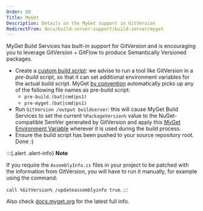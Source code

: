 ```yaml
---
Order: 80
Title: MyGet
Description: Details on the MyGet support in GitVersion
RedirectFrom: docs/build-server-support/build-server/myget
---
```


MyGet Build Services has built-in support for GitVersion and is encouraging you
to leverage GitVersion + GitFlow to produce Semantically Versioned packages.

*   Create a [custom build script](http://docs.myget.org/docs/reference/custom-build-scripts):
    we advise to run a tool like GitVersion in a _pre-build_ script, so that it can
    set additional environment variables for the actual build script. MyGet
    [by convention](http://docs.myget.org/docs/reference/build-services#Pre-\_and_post-build_steps)
    automatically picks up any of the following file names as pre-build script:
    *   `pre-build.(bat|cmd|ps1)`
    *   `pre-myget.(bat|cmd|ps1)`
*   Run `GitVersion /output buildserver`: this will cause MyGet Build Services to
    set the current `%PackageVersion%` value to the NuGet-compatible SemVer
    generated by GitVersion and apply this [MyGet Environment Variable](http://docs.myget.org/docs/reference/build-services#Available_Environment_Variables)
    wherever it is used during the build process.
*   Ensure the build script has been pushed to your source repository root. Done :)

:::{.alert .alert-info}
**Note**

If you require the `AssemblyInfo.cs` files in your project to be patched
with the information from GitVersion, you will have to run it manually, for
example using the command:

`call %GitVersion% /updateassemblyinfo true`.
:::

Also check [docs.myget.org](http://docs.myget.org/docs/reference/build-services#GitVersion_and_Semantic_Versioning)
for the latest full info.
